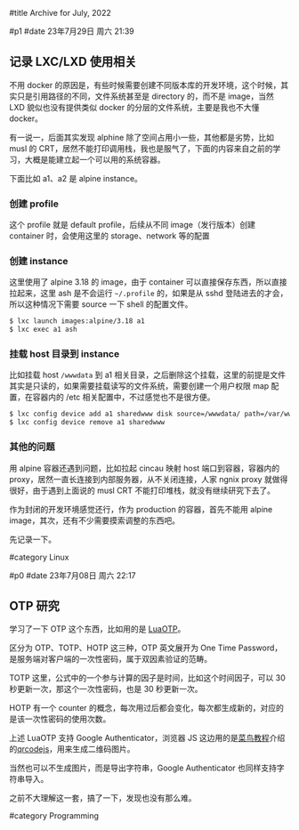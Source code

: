 #title Archive for July, 2022

#p1
#date 23年7月29日 周六 21:39

## 记录 LXC/LXD 使用相关

不用 docker 的原因是，有些时候需要创建不同版本库的开发环境，这个时候，其实只是引用路径的不同，文件系统甚至是 directory 的，而不是 image，当然 LXD 貌似也没有提供类似 docker 的分层的文件系统，主要是我也不大懂 docker。

有一说一，后面其实发现 alphine 除了空间占用小一些，其他都是劣势，比如 musl 的 CRT，居然不能打印调用栈，我也是服气了，下面的内容来自之前的学习，大概是能建立起一个可以用的系统容器。

下面比如 a1、a2 是 alpine instance。

### 创建 profile

这个 profile 就是 default profile，后续从不同 image（发行版本）创建 container 时，会使用这里的 storage、network 等的配置

### 创建 instance

这里使用了 alpine 3.18 的 image，由于 container 可以直接保存东西，所以直接拉起来，这里 ash 是不会运行 `~/.profile` 的，如果是从 sshd 登陆进去的才会，所以这种情况下需要 source 一下 shell 的配置文件。

```sh
$ lxc launch images:alpine/3.18 a1
$ lxc exec a1 ash
```

### 挂载 host 目录到 instance

比如挂载 host `/wwwdata` 到 a1 相关目录，之后删除这个挂载，这里的前提是文件其实是只读的，如果需要挂载读写的文件系统，需要创建一个用户权限 map 配置，在容器内的 /etc 相关配置中，不过感觉也不是很方便。

``` sh
$ lxc config device add a1 sharedwww disk source=/wwwdata/ path=/var/www/html/
$ lxc config device remove a1 sharedwww
```

### 其他的问题

用 alpine 容器还遇到问题，比如拉起 cincau 映射 host 端口到容器，容器内的 proxy，居然一直长连接到内部服务器，从不关闭连接，人家 ngnix proxy 就做得很好，由于遇到上面说的 musl CRT 不能打印堆栈，就没有继续研究下去了。

作为封闭的开发环境感觉还行，作为 production 的容器，首先不能用 alpine image，其次，还有不少需要摸索调整的东西吧。

先记录一下。

#category Linux

#p0
#date 23年7月08日 周六 22:17

## OTP 研究

学习了一下 OTP 这个东西，比如用的是 [LuaOTP](https://github.com/OTPLibraries/LuaOTP)。

区分为 OTP、TOTP、HOTP 这三种，OTP 英文展开为 One Time Password，是服务端对客户端的一次性密码，属于双因素验证的范畴。

TOTP 这里，公式中的一个参与计算的因子是时间，比如这个时间因子，可以 30 秒更新一次，那这个一次性密码，也是 30 秒更新一次。

HOTP 有一个 counter 的概念，每次用过后都会变化，每次都生成新的，对应的是该一次性密码的使用次数。

上述 LuaOTP 支持 Google Authenticator，浏览器 JS 这边用的是[菜鸟教程](https://www.runoob.com/w3cnote/javascript-qrcodejs-library.html)介绍的[qrcodejs](https://github.com/davidshimjs/qrcodejs)，用来生成二维码图片。

当然也可以不生成图片，而是导出字符串，Google Authenticator 也同样支持字符串导入。

之前不大理解这一套，搞了一下，发现也没有那么难。

#category Programming